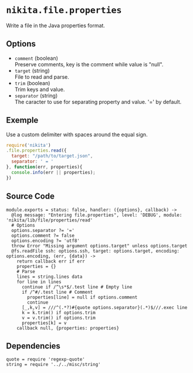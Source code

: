 
# `nikita.file.properties`

Write a file in the Java properties format.

## Options

* `comment` (boolean)   
  Preserve comments, key is the comment while value is "null".
* `target` (string)   
  File to read and parse.
* `trim` (boolean)   
  Trim keys and value.
* `separator` (string)   
  The caracter to use for separating property and value. '=' by default.

## Exemple

Use a custom delimiter with spaces around the equal sign.

```javascript
require('nikita')
.file.properties.read({
  target: "/path/to/target.json",
  separator: ' = '
}, function(err, properties){
  console.info(err || properties);
})
```

## Source Code

    module.exports = status: false, handler: ({options}, callback) ->
      @log message: "Entering file.properties", level: 'DEBUG', module: 'nikita/lib/file/properties/read'
      # Options
      options.separator ?= '='
      options.comment ?= false
      options.encoding ?= 'utf8'
      throw Error "Missing argument options.target" unless options.target
      @fs.readFile ssh: options.ssh, target: options.target, encoding: options.encoding, (err, {data}) ->
        return callback err if err
        properties = {}
        # Parse
        lines = string.lines data
        for line in lines
          continue if /^\s*$/.test line # Empty line
          if /^#/.test line # Comment
            properties[line] = null if options.comment
            continue
          [_,k,v] = ///^(.*?)#{quote options.separator}(.*)$///.exec line
          k = k.trim() if options.trim
          v = v.trim() if options.trim
          properties[k] = v
        callback null, {properties: properties}

## Dependencies

    quote = require 'regexp-quote'
    string = require '../../misc/string'
